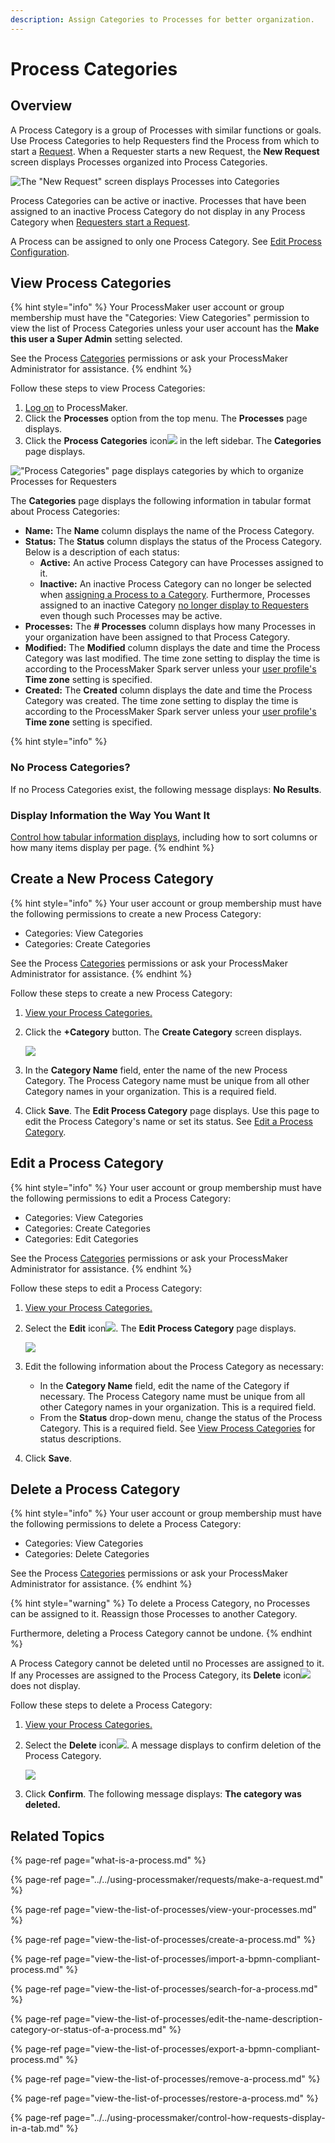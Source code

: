 ```yaml
---
description: Assign Categories to Processes for better organization.
---
```


# Process Categories

## Overview

A Process Category is a group of Processes with similar functions or goals. Use Process Categories to help Requesters find the Process from which to start a [Request](../../using-processmaker/requests/what-is-a-request.md). When a Requester starts a new Request, the **New Request** screen displays Processes organized into Process Categories.

![The &quot;New Request&quot; screen displays Processes into Categories](../../.gitbook/assets/new-request-screen-requests.png)

Process Categories can be active or inactive. Processes that have been assigned to an inactive Process Category do not display in any Process Category when [Requesters start a Request](../../using-processmaker/requests/make-a-request.md#start-a-request).

A Process can be assigned to only one Process Category. See [Edit Process Configuration](view-the-list-of-processes/edit-the-name-description-category-or-status-of-a-process.md#edit-configuration-information-about-a-process).

## View Process Categories

{% hint style="info" %}
Your ProcessMaker user account or group membership must have the "Categories: View Categories" permission to view the list of Process Categories unless your user account has the **Make this user a Super Admin** setting selected.

See the Process [Categories](../../processmaker-administration/permission-descriptions-for-users-and-groups.md#categories) permissions or ask your ProcessMaker Administrator for assistance.
{% endhint %}

Follow these steps to view Process Categories:

1. [Log on](../../using-processmaker/log-in.md#log-in) to ProcessMaker.
2. Click the **Processes** option from the top menu. The **Processes** page displays.
3. Click the **Process Categories** icon![](../../.gitbook/assets/process-categories-icon-processes.png) in the left sidebar. The **Categories** page displays.

![&quot;Process Categories&quot; page displays categories by which to organize Processes for Requesters](../../.gitbook/assets/process-categories-page-processes.png)

The **Categories** page displays the following information in tabular format about Process Categories:

* **Name:** The **Name** column displays the name of the Process Category.
* **Status:** The **Status** column displays the status of the Process Category. Below is a description of each status:
  * **Active:** An active Process Category can have Processes assigned to it.
  * **Inactive:** An inactive Process Category can no longer be selected when [assigning a Process to a Category](view-the-list-of-processes/create-a-process.md#create-a-new-process). Furthermore, Processes assigned to an inactive Category [no longer display to Requesters](../../using-processmaker/requests/make-a-request.md#start-a-request) even though such Processes may be active.
* **Processes:** The **\# Processes** column displays how many Processes in your organization have been assigned to that Process Category.
* **Modified:** The **Modified** column displays the date and time the Process Category was last modified. The time zone setting to display the time is according to the ProcessMaker Spark server unless your [user profile's](../../using-processmaker/profile-settings.md#change-your-profile-settings) **Time zone** setting is specified.
* **Created:** The **Created** column displays the date and time the Process Category was created. The time zone setting to display the time is according to the ProcessMaker Spark server unless your [user profile's](../../using-processmaker/profile-settings.md#change-your-profile-settings) **Time zone** setting is specified.

{% hint style="info" %}
### No Process Categories? <a id="no-processes"></a>

If no Process Categories exist, the following message displays: **No Results**.

### Display Information the Way You Want It <a id="display-information-the-way-you-want-it"></a>

​[Control how tabular information displays](https://processmaker.gitbook.io/processmaker-4-community/-LPblkrcFWowWJ6HZdhC/~/drafts/-LWD5skTaOptuIWIWk76/primary/using-processmaker/control-how-requests-display-in-a-tab), including how to sort columns or how many items display per page.
{% endhint %}

## Create a New Process Category

{% hint style="info" %}
Your user account or group membership must have the following permissions to create a new Process Category:

* Categories: View Categories
* Categories: Create Categories

See the Process [Categories](../../processmaker-administration/permission-descriptions-for-users-and-groups.md#categories) permissions or ask your ProcessMaker Administrator for assistance.
{% endhint %}

Follow these steps to create a new Process Category:

1. [View your Process Categories.](process-categories.md#view-process-categories)
2. Click the **+Category** button. The **Create Category** screen displays.  

   ![](../../.gitbook/assets/create-new-process-category-screen-processes.png)

3. In the **Category Name** field, enter the name of the new Process Category. The Process Category name must be unique from all other Category names in your organization. This is a required field.
4. Click **Save**. The **Edit Process Category** page displays. Use this page to edit the Process Category's name or set its status. See [Edit a Process Category](process-categories.md#edit-a-process-category).

## Edit a Process Category

{% hint style="info" %}
Your user account or group membership must have the following permissions to edit a Process Category:

* Categories: View Categories
* Categories: Create Categories
* Categories: Edit Categories

See the Process [Categories](../../processmaker-administration/permission-descriptions-for-users-and-groups.md#categories) permissions or ask your ProcessMaker Administrator for assistance.
{% endhint %}

Follow these steps to edit a Process Category:

1. [View your Process Categories.](process-categories.md#view-process-categories)
2. Select the **Edit** icon![](../../.gitbook/assets/open-modeler-edit-icon-processes-page-processes.png). The **Edit Process Category** page displays.  

   ![](../../.gitbook/assets/edit-process-category-page-processes.png)

3. Edit the following information about the Process Category as necessary:
   * In the **Category Name** field, edit the name of the Category if necessary. The Process Category name must be unique from all other Category names in your organization. This is a required field.
   * From the **Status** drop-down menu, change the status of the Process Category. This is a required field. See [View Process Categories](process-categories.md#view-process-categories) for status descriptions.
4. Click **Save**.

## Delete a Process Category

{% hint style="info" %}
Your user account or group membership must have the following permissions to delete a Process Category:

* Categories: View Categories
* Categories: Delete Categories

See the Process [Categories](../../processmaker-administration/permission-descriptions-for-users-and-groups.md#categories) permissions or ask your ProcessMaker Administrator for assistance.
{% endhint %}

{% hint style="warning" %}
To delete a Process Category, no Processes can be assigned to it. Reassign those Processes to another Category.

Furthermore, deleting a Process Category cannot be undone.
{% endhint %}

A Process Category cannot be deleted until no Processes are assigned to it. If any Processes are assigned to the Process Category, its **Delete** icon![](../../.gitbook/assets/trash-icon-process-modeler-processes.png)does not display.

Follow these steps to delete a Process Category:

1. [View your Process Categories.](process-categories.md#view-process-categories)
2. Select the **Delete** icon![](../../.gitbook/assets/trash-icon-process-modeler-processes.png). A message displays to confirm deletion of the Process Category.  

   ![](../../.gitbook/assets/remove-process-category-screen-processes.png)

3. Click **Confirm**. The following message displays: **The category was deleted.**

## Related Topics

{% page-ref page="what-is-a-process.md" %}

{% page-ref page="../../using-processmaker/requests/make-a-request.md" %}

{% page-ref page="view-the-list-of-processes/view-your-processes.md" %}

{% page-ref page="view-the-list-of-processes/create-a-process.md" %}

{% page-ref page="view-the-list-of-processes/import-a-bpmn-compliant-process.md" %}

{% page-ref page="view-the-list-of-processes/search-for-a-process.md" %}

{% page-ref page="view-the-list-of-processes/edit-the-name-description-category-or-status-of-a-process.md" %}

{% page-ref page="view-the-list-of-processes/export-a-bpmn-compliant-process.md" %}

{% page-ref page="view-the-list-of-processes/remove-a-process.md" %}

{% page-ref page="view-the-list-of-processes/restore-a-process.md" %}

{% page-ref page="../../using-processmaker/control-how-requests-display-in-a-tab.md" %}



